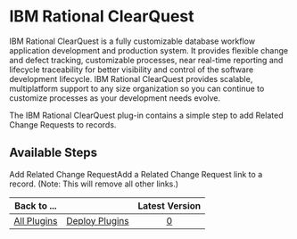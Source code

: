 
IBM Rational ClearQuest
=======================


IBM Rational ClearQuest is a fully customizable database workflow application development and production system. It provides flexible change and defect tracking, customizable processes, near real-time reporting and lifecycle traceability for better visibility and control of the software development lifecycle. IBM Rational ClearQuest provides scalable, multiplatform support to any size organization so you can continue to customize processes as your development needs evolve.


The IBM Rational ClearQuest plug-in contains a simple step to add Related Change Requests to records.



Available Steps
---------------


Add Related Change RequestAdd a Related Change Request link to a record. (Note: This will remove all other links.)





|Back to ...||Latest Version|
| :---: | :---: | :---: |
|[All Plugins](../../index.md)|[Deploy Plugins](../README.md)|[0]()|
